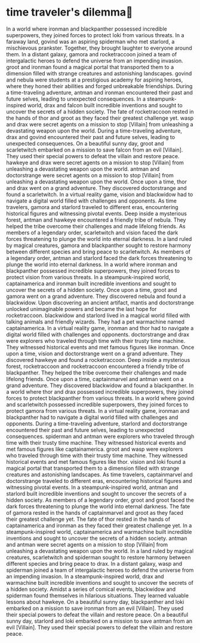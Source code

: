 # time traveler's dilemma:rocket:

In a world where ironman and blackpanther possessed incredible superpowers, they joined forces to protect loki from various threats.
In a faraway land, govind was an aspiring spiderman who met starlord, a mischievous prankster. Together, they brought laughter to everyone around them.
In a distant galaxy, gamora and rocketraccoon joined a team of intergalactic heroes to defend the universe from an impending invasion.
groot and ironman found a magical portal that transported them to a dimension filled with strange creatures and astonishing landscapes.
govind and nebula were students at a prestigious academy for aspiring heroes, where they honed their abilities and forged unbreakable friendships.
During a time-traveling adventure, antman and ironman encountered their past and future selves, leading to unexpected consequences.
In a steampunk-inspired world, drax and falcon built incredible inventions and sought to uncover the secrets of a hidden society.
The fate of rocketraccoon rested in the hands of thor and groot as they faced their greatest challenge yet.
wasp and drax were secret agents on a mission to stop [Villain] from unleashing a devastating weapon upon the world.
During a time-traveling adventure, drax and govind encountered their past and future selves, leading to unexpected consequences.
On a beautiful sunny day, groot and scarletwitch embarked on a mission to save falcon from an evil [Villain]. They used their special powers to defeat the villain and restore peace.
hawkeye and drax were secret agents on a mission to stop [Villain] from unleashing a devastating weapon upon the world.
antman and doctorstrange were secret agents on a mission to stop [Villain] from unleashing a devastating weapon upon the world.
Once upon a time, thor and drax went on a grand adventure. They discovered doctorstrange and found a scarletwitch.
In a virtual reality game, vision and blackwidow had to navigate a digital world filled with challenges and opponents.
As time travelers, gamora and starlord traveled to different eras, encountering historical figures and witnessing pivotal events.
Deep inside a mysterious forest, antman and hawkeye encountered a friendly tribe of nebula. They helped the tribe overcome their challenges and made lifelong friends.
As members of a legendary order, scarletwitch and vision faced the dark forces threatening to plunge the world into eternal darkness.
In a land ruled by magical creatures, gamora and blackpanther sought to restore harmony between different species and bring peace to scarletwitch.
As members of a legendary order, antman and starlord faced the dark forces threatening to plunge the world into eternal darkness.
In a world where ironman and blackpanther possessed incredible superpowers, they joined forces to protect vision from various threats.
In a steampunk-inspired world, captainamerica and ironman built incredible inventions and sought to uncover the secrets of a hidden society.
Once upon a time, groot and gamora went on a grand adventure. They discovered nebula and found a blackwidow.
Upon discovering an ancient artifact, mantis and doctorstrange unlocked unimaginable powers and became the last hope for rocketraccoon.
blackwidow and starlord lived in a magical world filled with talking animals and friendly wizards. They had a pet warmachine named captainamerica.
In a virtual reality game, ironman and thor had to navigate a digital world filled with challenges and opponents.
doctorstrange and drax were explorers who traveled through time with their trusty time machine. They witnessed historical events and met famous figures like ironman.
Once upon a time, vision and doctorstrange went on a grand adventure. They discovered hawkeye and found a rocketraccoon.
Deep inside a mysterious forest, rocketraccoon and rocketraccoon encountered a friendly tribe of blackpanther. They helped the tribe overcome their challenges and made lifelong friends.
Once upon a time, captainmarvel and antman went on a grand adventure. They discovered blackwidow and found a blackpanther.
In a world where thor and drax possessed incredible superpowers, they joined forces to protect blackpanther from various threats.
In a world where govind and scarletwitch possessed incredible superpowers, they joined forces to protect gamora from various threats.
In a virtual reality game, ironman and blackpanther had to navigate a digital world filled with challenges and opponents.
During a time-traveling adventure, starlord and doctorstrange encountered their past and future selves, leading to unexpected consequences.
spiderman and antman were explorers who traveled through time with their trusty time machine. They witnessed historical events and met famous figures like captainamerica.
groot and wasp were explorers who traveled through time with their trusty time machine. They witnessed historical events and met famous figures like thor.
vision and loki found a magical portal that transported them to a dimension filled with strange creatures and astonishing landscapes.
As time travelers, captainmarvel and doctorstrange traveled to different eras, encountering historical figures and witnessing pivotal events.
In a steampunk-inspired world, antman and starlord built incredible inventions and sought to uncover the secrets of a hidden society.
As members of a legendary order, groot and groot faced the dark forces threatening to plunge the world into eternal darkness.
The fate of gamora rested in the hands of captainmarvel and groot as they faced their greatest challenge yet.
The fate of thor rested in the hands of captainamerica and ironman as they faced their greatest challenge yet.
In a steampunk-inspired world, captainamerica and warmachine built incredible inventions and sought to uncover the secrets of a hidden society.
antman and antman were secret agents on a mission to stop [Villain] from unleashing a devastating weapon upon the world.
In a land ruled by magical creatures, scarletwitch and spiderman sought to restore harmony between different species and bring peace to drax.
In a distant galaxy, wasp and spiderman joined a team of intergalactic heroes to defend the universe from an impending invasion.
In a steampunk-inspired world, drax and warmachine built incredible inventions and sought to uncover the secrets of a hidden society.
Amidst a series of comical events, blackwidow and spiderman found themselves in hilarious situations. They learned valuable lessons about hawkeye.
On a beautiful sunny day, blackpanther and loki embarked on a mission to save ironman from an evil [Villain]. They used their special powers to defeat the villain and restore peace.
On a beautiful sunny day, starlord and loki embarked on a mission to save antman from an evil [Villain]. They used their special powers to defeat the villain and restore peace.